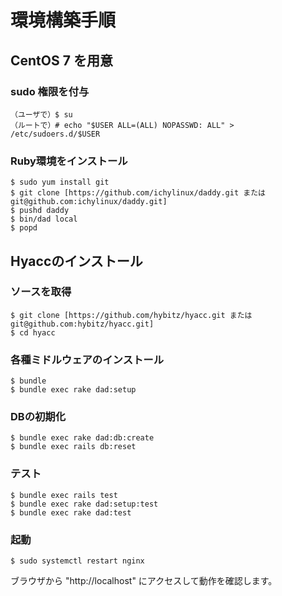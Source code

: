 # 環境構築手順
## CentOS 7 を用意
### sudo 権限を付与
```
（ユーザで）$ su
（ルートで）# echo "$USER ALL=(ALL) NOPASSWD: ALL" > /etc/sudoers.d/$USER
```
### Ruby環境をインストール
```
$ sudo yum install git
$ git clone [https://github.com/ichylinux/daddy.git または git@github.com:ichylinux/daddy.git]
$ pushd daddy
$ bin/dad local
$ popd
```
## Hyaccのインストール
### ソースを取得
```
$ git clone [https://github.com/hybitz/hyacc.git または git@github.com:hybitz/hyacc.git]
$ cd hyacc
```
### 各種ミドルウェアのインストール
```
$ bundle
$ bundle exec rake dad:setup
```
### DBの初期化
```
$ bundle exec rake dad:db:create
$ bundle exec rails db:reset
```
### テスト
```
$ bundle exec rails test
$ bundle exec rake dad:setup:test
$ bundle exec rake dad:test
```
### 起動
```
$ sudo systemctl restart nginx
```
ブラウザから "http://localhost" にアクセスして動作を確認します。
